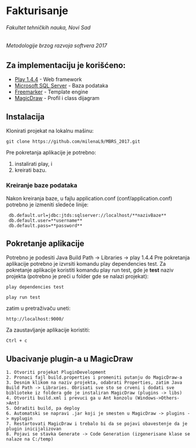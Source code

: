 # Fakturisanje
###### Fakultet tehničkih nauka, Novi Sad
###### Metodologije brzog razvoja softvera 2017

## Za implementaciju je korišćeno:
* [Play 1.4.4](https://www.playframework.com/download) - Web framework
* [Microsoft SQL Server](https://www.microsoft.com/en-gb/sql-server/sql-server-downloads) - Baza podataka
* [Freemarker](https://freemarker.apache.org/index.html) - Template engine
* [MagicDraw](https://www.nomagic.com/products/magicdraw) - Profil i class dijagram

## Instalacija
Klonirati projekat na lokalnu mašinu:
```
git clone https://github.com/milenaL9/MBRS_2017.git
```


Pre pokretanja aplikacije je potrebno:
1. instalirati play, i
2. kreirati bazu.


### Kreiranje baze podataka
Nakon kreiranja baze, u fajlu application.conf (conf/application.conf) potrebno je izmeniti sledeće linije:
```
 db.default.url=jdbc:jtds:sqlserver://localhost/**nazivBaze**
 db.default.user=**username**
 db.default.pass=**password**
 ```

## Pokretanje aplikacije
Potrebno je podesiti Java Build Path -> Libraries -> play 1.4.4
Pre pokretanja aplikacije potrebno je izvrsiti komandu play dependencies test.
Za pokretanje aplikacije koristiti komandu play run test, gde je **test** naziv projekta (potrebno je preći u folder gde se nalazi projekat):

```
play dependencies test
```
```
play run test
```

zatim u pretraživaču uneti:
```
http://localhost:9000/
```

Za zaustavljanje aplikacije koristiti:
```
Ctrl + c
```


## Ubacivanje plugin-a u MagicDraw
```
1. Otvoriti projekat PluginDevelopment
2. Pronaci fajl build.properties i promeniti putanju do MagicDraw-a
3. Desnim klikom na naziv projekta, odabrati Properties, zatim Java Build Path -> Libraries. Obrisati sve sto se crveni i dodati sve biblioteke iz foldera gde je instaliran MagicDraw (plugins -> libs)
4. Otvoriti build.xml i prevuci ga u Ant konzolu (Windows->Others->Ant)
5. Odraditi build, pa deploy 
6. Automatski se napravi .jar koji je smesten u MagicDraw -> plugins -> myplugin
7. Restartovati MagicDraw i trebalo bi da se pojavi obavestenje da je plugin inicijalizovan
8. Pojavi se stavka Generate -> Code Generation (izgenerisane klase se nalaze na C:/temp)

```
